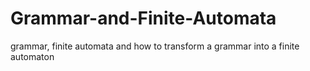 # Grammar-and-Finite-Automata
 grammar, finite automata and how to transform a grammar into a finite automaton
